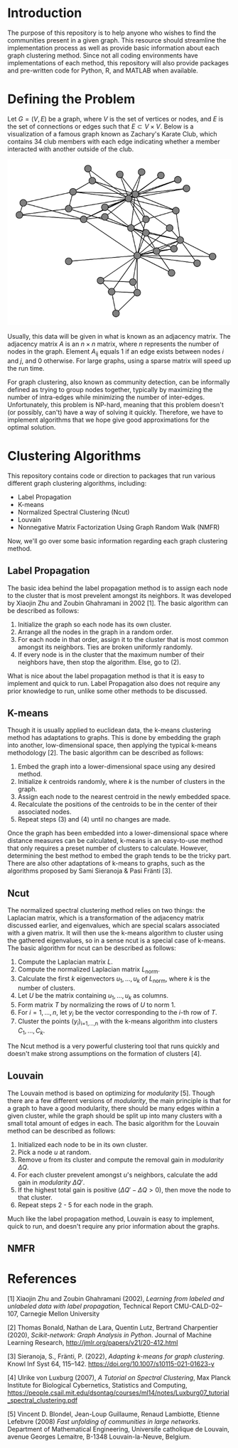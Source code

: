 # Introduction

The purpose of this repository is to help anyone who wishes to find the communities present in a given graph. This resource should streamline the implementation process as well as provide basic information about each graph clustering method. Since not all coding environments have implementations of each method, this repository will also provide packages and pre-written code for Python, R, and MATLAB when available.

# Defining the Problem

Let $G = (V, E)$ be a graph, where *V* is the set of vertices or nodes, and $E$ is the set of connections or edges such that $E \subset V \times V$. Below is a visualization of a famous graph known as Zachary's Karate Club, which contains 34 club members with each edge indicating whether a member interacted with another outside of the club. 

![Graph Example](images/karate_club.PNG)

Usually, this data will be given in what is known as an adjacency matrix. The adjacency matrix $A$ is an $n \times n$ matrix, where $n$ represents the number of nodes in the graph. Element $A$<sub>ij</sub> equals 1 if an edge exists between nodes $i$ and $j$, and 0 otherwise. For large graphs, using a sparse matrix will speed up the run time.

For graph clustering, also known as community detection, can be informally defined as trying to group nodes together, typically by maximizing the number of intra-edges while minimizing the number of inter-edges. Unfortunately, this problem is NP-hard, meaning that this problem doesn't (or possibly, can't) have a way of solving it quickly. Therefore, we have to implement algorithms that we hope give good approximations for the optimal solution.

# Clustering Algorithms

This repository contains code or direction to packages that run various different graph clustering algorithms, including:

* Label Propagation
* K-means
* Normalized Spectral Clustering (Ncut)
* Louvain
* Nonnegative Matrix Factorization Using Graph Random Walk (NMFR)

Now, we'll go over some basic information regarding each graph clustering method.

## Label Propagation

The basic idea behind the label propagation method is to assign each node to the cluster that is most prevelent amongst its neighbors. It was developed by Xiaojin Zhu and Zoubin Ghahramani in 2002 [1]. The basic algorithm can be described as follows:

1) Initialize the graph so each node has its own cluster.
2) Arrange all the nodes in the graph in a random order.
3) For each node in that order, assign it to the cluster that is most common amongst its neighbors. Ties are broken uniformly randomly.
4) If every node is in the cluster that the maximum number of their neighbors have, then stop the algorithm. Else, go to (2).

What is nice about the label propagation method is that it is easy to implement and quick to run. Label Propagation also does not require any prior knowledge to run, unlike some other methods to be discussed.

## K-means

Though it is usually applied to euclidean data, the k-means clustering method has adaptations to graphs. This is done by embedding the graph into another, low-dimensional space, then applying the typical k-means methodology [2]. The basic algorithm can be described as follows:

1) Embed the graph into a lower-dimensional space using any desired method.
2) Initialize $k$ centroids randomly, where $k$ is the number of clusters in the graph.
3) Assign each node to the nearest centroid in the newly embedded space.
4) Recalculate the positions of the centroids to be in the center of their associated nodes.
5) Repeat steps (3) and (4) until no changes are made.

Once the graph has been embedded into a lower-dimensional space where distance measures can be calculated, k-means is an easy-to-use method that only requires a preset number of clusters to calculate. However, determining the best method to embed the graph tends to be the tricky part. There are also other adaptations of k-means to graphs, such as the algorithms proposed by Sami Sieranoja & Pasi Fränti [3]. 

## Ncut

The normalized spectral clustering method relies on two things: the Laplacian matrix, which is a transformation of the adjacency matrix discussed earlier, and eigenvalues, which are special scalars associated with a given matrix. It will then use the k-means algorithm to cluster using the gathered eigenvalues, so in a sense ncut is a special case of k-means. The basic algorithm for ncut can be described as follows:

1) Compute the Laplacian matrix $L$.
2) Compute the normalized Laplacian matrix $L$<sub>norm</sub>.
3) Calculate the first $k$ eigenvectors $u_1, . . ., u_k$ of $L$<sub>norm</sub>, where $k$ is the number of clusters.
4) Let $U$ be the matrix containing $u_1, . . ., u_k$ as columns.
5) Form matrix $T$ by normalizing the rows of $U$ to norm 1.
6) For $i = 1, . . . , n$, let $y_i$ be the vector corresponding to the $i$-th row of $T$.
7) Cluster the points $(y_i)$<sub>i=1,...,n</sub> with the k-means algorithm into clusters $C_1, . . . , C_k$.

The Ncut method is a very powerful clustering tool that runs quickly and doesn't make strong assumptions on the formation of clusters [4]. 

## Louvain

The Louvain method is based on optimizing for $modularity$ [5]. Though there are a few different versions of $modularity$, the main principle is that for a graph to have a good modularity, there should be many edges within a given cluster, while the graph should be split up into many clusters with a small total amount of edges in each. The basic algorithm for the Louvain method can be described as follows:

1) Initialized each node to be in its own cluster.
2) Pick a node $u$ at random.
3) Remove $u$ from its cluster and compute the removal gain in $modularity$ $\Delta Q$.
4) For each cluster prevelent amongst $u$'s neighbors, calculate the add gain in $modularity$ $\Delta Q'$.
5) If the highest total gain is positive ($\Delta Q' - \Delta Q > 0$), then move the node to that cluster.
6) Repeat steps 2 - 5 for each node in the graph.

Much like the label propagation method, Louvain is easy to implement, quick to run, and doesn't require any prior information about the graphs. 

## NMFR

# References

[1] Xiaojin Zhu and Zoubin Ghahramani (2002), *Learning from labeled and unlabeled data with label propagation*, Technical Report CMU-CALD-02–107, Carnegie Mellon University

[2] Thomas Bonald, Nathan de Lara, Quentin Lutz, Bertrand Charpentier (2020), *Scikit-network: Graph Analysis in Python*. Journal of Machine Learning Research, http://jmlr.org/papers/v21/20-412.html

[3] Sieranoja, S., Fränti, P. (2022), *Adapting k-means for graph clustering*. Knowl Inf Syst 64, 115–142. https://doi.org/10.1007/s10115-021-01623-y

[4] Ulrike von Luxburg (2007), *A Tutorial on Spectral Clustering*, Max Planck Institute for Biological Cybernetics, Statistics and Computing, https://people.csail.mit.edu/dsontag/courses/ml14/notes/Luxburg07_tutorial_spectral_clustering.pdf

[5] Vincent D. Blondel, Jean-Loup Guillaume, Renaud Lambiotte, Etienne Lefebvre (2008) *Fast unfolding of communities in large networks*. Department of Mathematical Engineering, Universit́e catholique de Louvain, avenue Georges Lemaitre, B-1348 Louvain-la-Neuve, Belgium.

